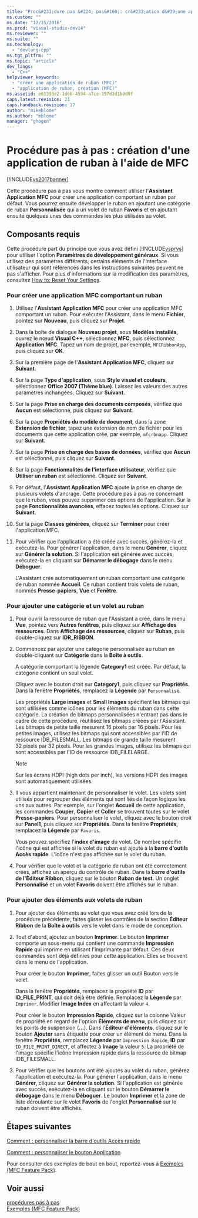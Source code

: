 ```yaml
---
title: "Proc&#233;dure pas &#224; pas&#160;: cr&#233;ation d&#39;une application de ruban &#224; l&#39;aide de MFC | Microsoft Docs"
ms.custom: ""
ms.date: "12/15/2016"
ms.prod: "visual-studio-dev14"
ms.reviewer: ""
ms.suite: ""
ms.technology: 
  - "devlang-cpp"
ms.tgt_pltfrm: ""
ms.topic: "article"
dev_langs: 
  - "C++"
helpviewer_keywords: 
  - "créer une application de ruban (MFC)"
  - "application de ruban, création (MFC)"
ms.assetid: e61393e2-1d6b-4594-a7ce-157d3d1b0d9f
caps.latest.revision: 21
caps.handback.revision: 17
author: "mikeblome"
ms.author: "mblome"
manager: "ghogen"
---
```

# Proc&#233;dure pas &#224; pas&#160;: cr&#233;ation d&#39;une application de ruban &#224; l&#39;aide de MFC
[!INCLUDE[vs2017banner](../assembler/inline/includes/vs2017banner.md)]

Cette procédure pas à pas vous montre comment utiliser l'**Assistant Application MFC** pour créer une application comportant un ruban par défaut.  Vous pourrez ensuite développer le ruban en ajoutant une catégorie de ruban **Personnalisée** qui a un volet de ruban **Favoris** et en ajoutant ensuite quelques unes des commandes les plus utilisées au volet.  
  
## Composants requis  
 Cette procédure part du principe que vous avez défini [!INCLUDE[vsprvs](../assembler/masm/includes/vsprvs_md.md)] pour utiliser l'option **Paramètres de développement généraux**.  Si vous utilisez des paramètres différents, certains éléments de l'interface utilisateur qui sont référencés dans les instructions suivantes peuvent ne pas s'afficher.  Pour plus d'informations sur la modification des paramètres, consultez [How to: Reset Your Settings](http://msdn.microsoft.com/fr-fr/c95c51be-e609-4769-abba-65e6beedec76).  
  
### Pour créer une application MFC comportant un ruban  
  
1.  Utilisez l'**Assistant Application MFC** pour créer une application MFC comportant un ruban.  Pour exécuter l'Assistant, dans le menu **Fichier**, pointez sur **Nouveau**, puis cliquez sur **Projet**.  
  
2.  Dans la boîte de dialogue **Nouveau projet**, sous **Modèles installés**, ouvrez le nœud **Visual C\+\+**, sélectionnez **MFC**, puis sélectionnez **Application MFC**.  Tapez un nom de projet, par exemple, `MFCRibbonApp`, puis cliquez sur **OK**.  
  
3.  Sur la première page de l'**Assistant Application MFC**, cliquez sur **Suivant**.  
  
4.  Sur la page **Type d'application**, sous **Style visuel et couleurs**, sélectionnez **Office 2007 \(Thème blue\)**.  Laissez les valeurs des autres paramètres inchangées.  Cliquez sur **Suivant**.  
  
5.  Sur la page **Prise en charge des documents composés**, vérifiez que **Aucun** est sélectionné, puis cliquez sur **Suivant**.  
  
6.  Sur la page **Propriétés du modèle de document**, dans la zone **Extension de fichier**, tapez une extension de nom de fichier pour les documents que cette application crée, par exemple, `mfcrbnapp`.  Cliquez sur **Suivant**.  
  
7.  Sur la page **Prise en charge des bases de données**, vérifiez que **Aucun** est sélectionné, puis cliquez sur **Suivant**.  
  
8.  Sur la page **Fonctionnalités de l'interface utilisateur**, vérifiez que **Utiliser un ruban** est sélectionné.  Cliquez sur **Suivant**.  
  
9. Par défaut, l'**Assistant Application MFC** ajoute la prise en charge de plusieurs volets d'ancrage.  Cette procédure pas à pas ne concernant que le ruban, vous pouvez supprimer ces options de l'application.  Sur la page **Fonctionnalités avancées**, effacez toutes les options.  Cliquez sur **Suivant**.  
  
10. Sur la page **Classes générées**, cliquez sur **Terminer** pour créer l'application MFC.  
  
11. Pour vérifier que l'application a été créée avec succès, générez\-la et exécutez\-la.  Pour générer l'application, dans le menu **Générer**, cliquez sur **Générer la solution**.  Si l'application est générée avec succès, exécutez\-la en cliquant sur **Démarrer le débogage** dans le menu **Déboguer**.  
  
     L'Assistant crée automatiquement un ruban comportant une catégorie de ruban nommée **Accueil**.  Ce ruban contient trois volets de ruban, nommés **Presse\-papiers**, **Vue** et **Fenêtre**.  
  
### Pour ajouter une catégorie et un volet au ruban  
  
1.  Pour ouvrir la ressource de ruban que l'Assistant a créé, dans le menu **Vue**, pointez vers **Autres fenêtres**, puis cliquez sur **Affichage des ressources**.  Dans **Affichage des ressources**, cliquez sur **Ruban**, puis double\-cliquez sur **IDR\_RIBBON**.  
  
2.  Commencez par ajouter une catégorie personnalisée au ruban en double\-cliquant sur **Catégorie** dans la **Boîte à outils**.  
  
     A catégorie comportant la légende **Category1** est créée.  Par défaut, la catégorie contient un seul volet.  
  
     Cliquez avec le bouton droit sur **Category1**, puis cliquez sur **Propriétés**.  Dans la fenêtre **Propriétés**, remplacez la **Légende** par `Personnalisé`.  
  
     Les propriétés **Large images** et **Small Images** spécifient les bitmaps qui sont utilisées comme icônes pour les éléments du ruban dans cette catégorie.  La création de bitmaps personnalisées n'entrant pas dans le cadre de cette procédure, réutilisez les bitmaps créées par l'Assistant.  Les bitmaps de petite taille mesurent 16 pixels par 16 pixels.  Pour les petites images, utilisez les bitmaps qui sont accessibles par l'ID de ressource IDB\_FILESMALL.  Les bitmaps de grande taille mesurent 32 pixels par 32 pixels.  Pour les grandes images, utilisez les bitmaps qui sont accessibles par l'ID de ressource IDB\_FILELARGE.  
  
    > [!NOTE]
    >  Sur les écrans HDPI \(high dots per inch\), les versions HDPI des images sont automatiquement utilisées.  
  
3.  Il vous appartient maintenant de personnaliser le volet.  Les volets sont utilisés pour regrouper des éléments qui sont liés de façon logique les uns aux autres.  Par exemple, sur l'onglet **Accueil** de cette application, les commandes **Couper**, **Copier** et **Coller** se trouvent toutes sur le volet **Presse\-papiers**.  Pour personnaliser le volet, cliquez avec le bouton droit sur **Panel1**, puis cliquez sur **Propriétés**.  Dans la fenêtre **Propriétés**, remplacez la **Légende** par `Favoris`.  
  
     Vous pouvez spécifiez l'**index d'image** du volet.  Ce nombre spécifie l'icône qui est affichée si le volet du ruban est ajouté à la **barre d'outils Accès rapide**.  L'icône n'est pas affichée sur le volet du ruban.  
  
4.  Pour vérifier que le volet et la catégorie de ruban ont été correctement créés, affichez un aperçu du contrôle de ruban.  Dans la **barre d'outils de l'Éditeur Ribbon**, cliquez sur le bouton **Ruban de test**.  Un onglet **Personnalisé** et un volet **Favoris** doivent être affichés sur le ruban.  
  
### Pour ajouter des éléments aux volets de ruban  
  
1.  Pour ajouter des éléments au volet que vous avez créé lors de la procédure précédente, faites glisser les contrôles de la section **Éditeur Ribbon** de la **Boîte à outils** vers le volet dans le mode de conception.  
  
2.  Tout d'abord, ajoutez un bouton **Imprimer**.  Le bouton **Imprimer** comporte un sous\-menu qui contient une commande **Impression Rapide** qui imprime en utilisant l'imprimante par défaut.  Ces deux commandes sont déjà définies pour cette application.  Elles se trouvent dans le menu de l'application.  
  
     Pour créer le bouton **Imprimer**, faites glisser un outil Bouton vers le volet.  
  
     Dans la fenêtre **Propriétés**, remplacez la propriété **ID** par **ID\_FILE\_PRINT**, qui doit déjà être définie.  Remplacez la **Légende** par `Imprimer`.  Modifier **Image Index** en affectant la valeur `4`.  
  
     Pour créer le bouton **Impression Rapide**, cliquez sur la colonne Valeur de propriété en regard de l'option **Éléments de menu**, puis cliquez sur les points de suspension \(**...**\).  Dans l'**Éditeur d'éléments**, cliquez sur le bouton **Ajouter** sans étiquette pour créer un élément de menu.  Dans la fenêtre **Propriétés**, remplacez **Légende** par `Impression Rapide`, **ID** par `ID_FILE_PRINT_DIRECT`, et affectez à **Image** la valeur `5`.  La propriété de l'image spécifie l'icône Impression rapide dans la ressource de bitmap IDB\_FILESMALL.  
  
3.  Pour vérifier que les boutons ont été ajoutés au volet du ruban, générez l'application et exécutez\-la.  Pour générer l'application, dans le menu **Générer**, cliquez sur **Générer la solution**.  Si l'application est générée avec succès, exécutez\-la en cliquant sur le bouton **Démarrer le débogage** dans le menu **Déboguer**.  Le bouton **Imprimer** et la zone de liste déroulante sur le volet **Favoris** de l'onglet **Personnalisé** sur le ruban doivent être affichés.  
  
## Étapes suivantes  
 [Comment : personnaliser la barre d'outils Accès rapide](../mfc/how-to-customize-the-quick-access-toolbar.md)  
  
 [Comment : personnaliser le bouton Application](../mfc/how-to-customize-the-application-button.md)  
  
 Pour consulter des exemples de bout en bout, reportez\-vous à [Exemples \(MFC Feature Pack\)](../top/visual-cpp-samples.md).  
  
## Voir aussi  
 [procédures pas à pas](../mfc/walkthroughs-mfc.md)   
 [Exemples \(MFC Feature Pack\)](../top/visual-cpp-samples.md)